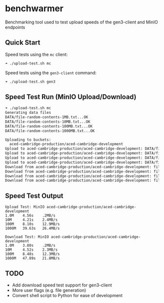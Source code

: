 # benchwarmer

Benchmarking tool used to test upload speeds of the gen3-client and MinIO endpoints

## Quick Start

Speed tests using the `mc` client:

```sh
➜ ./upload-test.sh mc
```

Speed tests using the `gen3-client` command:

```sh
➜ ./upload-test.sh gen3
```

## Speed Test Run (MinIO Upload/Download)

```sh
➜ ./upload-test.sh mc
Generating data files
DATA/file-random-contents-1MB.txt...OK
DATA/file-random-contents-10MB.txt...OK
DATA/file-random-contents-100MB.txt...OK
DATA/file-random-contents-1000MB.txt...OK

Uploading to buckets:
  aced-cambridge-production/aced-cambridge-development
Upload to aced-cambridge-production/aced-cambridge-development: DATA/file-random-contents-1MB.txt...OK
Upload to aced-cambridge-production/aced-cambridge-development: DATA/file-random-contents-10MB.txt...OK
Upload to aced-cambridge-production/aced-cambridge-development: DATA/file-random-contents-100MB.txt...OK
Upload to aced-cambridge-production/aced-cambridge-development: DATA/file-random-contents-1000MB.txt...OK
Download from aced-cambridge-production/aced-cambridge-development: file-random-contents-1MB.txt...OK
Download from aced-cambridge-production/aced-cambridge-development: file-random-contents-10MB.txt...OK
Download from aced-cambridge-production/aced-cambridge-development: file-random-contents-100MB.txt...OK
Download from aced-cambridge-production/aced-cambridge-development: file-random-contents-1000MB.txt...OK
```

## Speed Test Output

```
Upload Test: MinIO aced-cambridge-production/aced-cambridge-development
1.0M    4.56s    .2MB/s
10M     4.21s    2.4MB/s
100M    8.10s    12.9MB/s
1000M   39.63s   26.4MB/s

Download Test: MinIO aced-cambridge-production/aced-cambridge-development
1.0M    3.80s    .2MB/s
10M     4.52s    2.3MB/s
100M    8.48s    12.3MB/s
1000M   47.89s   21.8MB/s
```

## TODO

- Add download speed test support for gen3-client
- More user flags (e.g. file generation)
- Convert shell script to Python for ease of development 
